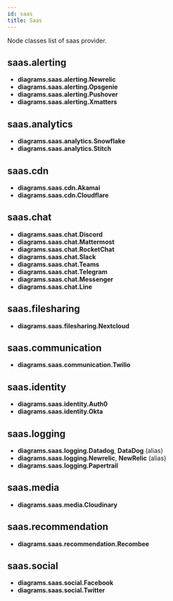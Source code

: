 ```yaml
---
id: saas
title: Saas
---
```


Node classes list of saas provider.

## saas.alerting

- **diagrams.saas.alerting.Newrelic**
- **diagrams.saas.alerting.Opsgenie**
- **diagrams.saas.alerting.Pushover**
- **diagrams.saas.alerting.Xmatters**

## saas.analytics

- **diagrams.saas.analytics.Snowflake**
- **diagrams.saas.analytics.Stitch**

## saas.cdn

- **diagrams.saas.cdn.Akamai**
- **diagrams.saas.cdn.Cloudflare**

## saas.chat

- **diagrams.saas.chat.Discord**
- **diagrams.saas.chat.Mattermost**
- **diagrams.saas.chat.RocketChat**
- **diagrams.saas.chat.Slack**
- **diagrams.saas.chat.Teams**
- **diagrams.saas.chat.Telegram**
- **diagrams.saas.chat.Messenger**
- **diagrams.saas.chat.Line**

## saas.filesharing

- **diagrams.saas.filesharing.Nextcloud**

## saas.communication

- **diagrams.saas.communication.Twilio**

## saas.identity

- **diagrams.saas.identity.Auth0**
- **diagrams.saas.identity.Okta**

## saas.logging

- **diagrams.saas.logging.Datadog**, **DataDog** (alias)
- **diagrams.saas.logging.Newrelic**, **NewRelic** (alias)
- **diagrams.saas.logging.Papertrail**

## saas.media

- **diagrams.saas.media.Cloudinary**

## saas.recommendation

- **diagrams.saas.recommendation.Recombee**

## saas.social

- **diagrams.saas.social.Facebook**
- **diagrams.saas.social.Twitter**
